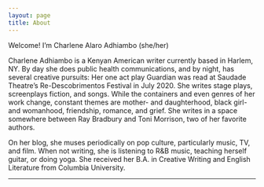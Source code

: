 ```yaml
---
layout: page
title: About
---
```


<p class="message">
  Welcome! I’m Charlene Alaro Adhiambo (she/her)
</p>

   Charlene Adhiambo is a Kenyan American writer currently based in Harlem, NY. By day she does public health communications, and by night, has several creative pursuits: Her one act play Guardian was read at Saudade Theatre’s Re-Descobrimentos Festival in July 2020. She writes stage plays, screenplays fiction, and songs. While the containers and even genres of her work change, constant themes are mother- and daughterhood, black girl- and womanhood, friendship, romance, and grief. She writes in a space somewhere between Ray Bradbury and Toni Morrison, two of her favorite authors. 

   On her blog, she muses periodically on pop culture, particularly music, TV, and film. When not writing, she is listening to R&B music, teaching herself guitar, or doing yoga. She received her B.A. in Creative Writing and English Literature from Columbia University. 

   
   
  
   


-----